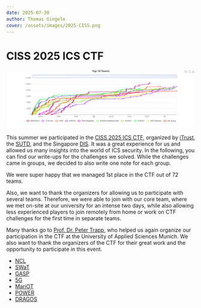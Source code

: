 ```yaml
---
date: 2025-07-30
author: Thomas Gingele
cover: /assets/images/2025-CISS.png
---
```


# CISS 2025 ICS CTF

![Scoreboard](.media/Scoreboard.png)

This summer we participated in the [CISS 2025 ICS CTF](https://itrust.sutd.edu.sg/ciss-2025/), organized by [iTrust](https://itrust.sutd.edu.sg/), the [SUTD](http://www.sutd.edu.sg/), and the Singapore [DIS](https://www.dis.gov.sg/). It was a great experience for us and allowed us many insights into the world of ICS security. In the following, you can find our write-ups for the challenges we solved. While the challenges came in groups, we decided to also write one note for each group.

We were super happy that we managed 1st place in the CTF out of 72 teams.

Also, we want to thank the organizers for allowing us to participate with several teams. Therefore, we were able to join with our core team, where we met on-site at our university for an intense two days, while also allowing less experienced players to join remotely from home or work on CTF challenges for the first time in separate teams.

Many thanks go to [Prof. Dr. Peter Trapp](https://hm.edu/kontakte_de/contact_detail_32577.de.html), who helped us again organize our participation in the CTF at the University of Applied Sciences Munich. We also want to thank the organizers of the CTF for their great work and the opportunity to participate in this event.

- [NCL](/TheRedCube-Blog/posts/CISS/NCL.html)
- [SWaT](/TheRedCube-Blog/posts/CISS/SWaT_and_GASP.html)
- [GASP](/TheRedCube-Blog/posts/CISS/SWaT_and_GASP.html)
- [5G](/TheRedCube-Blog/posts/CISS/5G.html)
- [MariOT](/TheRedCube-Blog/posts/CISS/MariOT.html)
- [POWER](/TheRedCube-Blog/posts/CISS/POWER.html)
- [DRAGOS](/TheRedCube-Blog/posts/CISS/DRAGOS.html)
